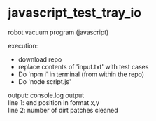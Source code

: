 # javascript_test_tray_io
robot vacuum program (javascript)

execution:
- download repo
- replace contents of 'input.txt' with test cases 
- Do 'npm i' in terminal (from within the repo)
- Do 'node script.js'

output:
console.log output  
line 1: end position in format x,y  
line 2: number of dirt patches cleaned
